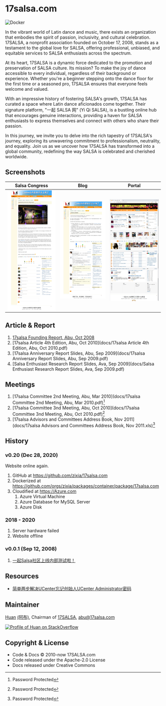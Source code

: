 # 17salsa.com

![Docker](https://github.com/zixia/17salsa.com/workflows/Docker/badge.svg)

In the vibrant world of Latin dance and music, there exists an organization that embodies the spirit of passion, inclusivity, and cultural celebration. 17SALSA, a nonprofit association founded on October 17, 2008, stands as a testament to the global love for SALSA, offering professional, unbiased, and equitable services to SALSA enthusiasts across the spectrum.

At its heart, 17SALSA is a dynamic force dedicated to the promotion and preservation of SALSA culture. Its mission? To make the joy of dance accessible to every individual, regardless of their background or experience. Whether you're a beginner stepping onto the dance floor for the first time or a seasoned pro, 17SALSA ensures that everyone feels welcome and valued.

With an impressive history of fostering SALSA's growth, 17SALSA has curated a space where Latin dance aficionados come together. Their signature platform, "一起 SALSA 网" (Yi Qi SALSA), is a bustling online hub that encourages genuine interactions, providing a haven for SALSA enthusiasts to express themselves and connect with others who share their passion.

In this journey, we invite you to delve into the rich tapestry of 17SALSA's journey, exploring its unwavering commitment to professionalism, neutrality, and equality. Join us as we uncover how 17SALSA has transformed into a global community, redefining the way SALSA is celebrated and cherished worldwide.

## Screenshots

| Salsa Congress | Blog | Portal |
| --- | --- | --- |
| ![Hong Kong Salsa Congress - 17SALSA.com](docs/images/hongkong-salsa-festival-2012-17salsa-speech.webp) | ![Hong Kong Salsa Congress - 17SALSA.com](docs/images/17salsa-online-2008-09-12.webp) | ![17SALSA.com](docs/images/17salsa-website.webp) |

## Article & Report

1. [17salsa Founding Report, Abu, Oct 2008](docs/17salsa%20Founding%20Report,%20Abu,%20Oct%202008.pdf)
1. [17salsa Article 4th Edition, Abu, Oct 2010](docs/17salsa Article 4th Edition, Abu, Oct 2010.pdf)
1. [17salsa Anniversary Report Slides, Abu, Sep 2009](docs/17salsa Anniversary Report Slides, Abu, Sep 2009.pdf)
1. [Salsa Enthusiast Research Report Slides, Ava, Sep 2009](docs/Salsa Enthusiast Research Report Slides, Ava, Sep 2009.pdf)

## Meetings

1. [17salsa Committee 2nd Meeting, Abu, Mar 2010](docs/17salsa Committee 2nd Meeting, Abu, Mar 2010.pdf)[^1]
1. [17salsa Committee 3nd Meeting, Abu, Oct 2010](docs/17salsa Committee 3nd Meeting, Abu, Oct 2010.pdf)[^1]
1. [17salsa Advisors and Committees Address Book, Nov 2011](docs/17salsa Advisors and Committees Address Book, Nov 2011.xls)[^1]

[^1]: Password Protected

## History

### v0.20 (Dec 28, 2020)

Website online again.

1. GitHub at <https://github.com/zixia/17salsa.com>
1. Dockerized at <https://github.com/orgs/zixia/packages/container/package/17salsa.com>
1. Cloudified at <https://Azure.com>
    1. Azure Virtual Machine
    1. Azure Database for MySQL Server
    1. Azure Disk

### 2018 - 2020

1. Server hardware failed
1. Website offline

### v0.0.1 (Sep 12, 2008)

1. [一起Salsa社区上线内部测试啦！](https://17salsa.com/home/space-1-do-blog-id-1.html)

## Resources

- [简单两步解决UCenter忘记创始人UCenter Administrator密码](https://blog.csdn.net/wwppp987/article/details/96651185)

## Maintainer

[Huan](https://github.com/huan) [(阿布)](https://abu.17salsa.com), Chairman of [17SALSA](https://www.17salsa.com), <abu@17salsa.com>

[![Profile of Huan on StackOverflow](https://stackoverflow.com/users/flair/1123955.png)](https://stackoverflow.com/users/1123955/huan)

## Copyright & License

- Code & Docs © 2010-now 17SALSA.com
- Code released under the Apache-2.0 License
- Docs released under Creative Commons
